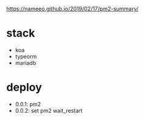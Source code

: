 https://nameeo.github.io/2019/02/17/pm2-summary/

# stack

- koa
- typeorm
- mariadb

# deploy

- 0.0.1: pm2
- 0.0.2: set pm2 wait_restart
